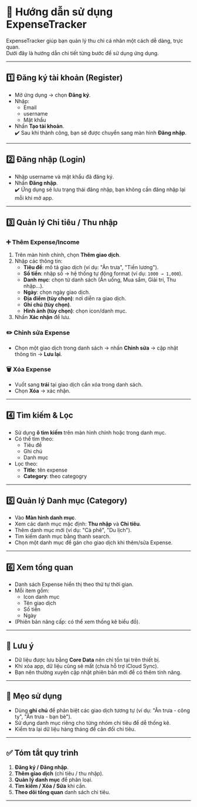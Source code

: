 # 📖 Hướng dẫn sử dụng ExpenseTracker

ExpenseTracker giúp bạn quản lý thu chi cá nhân một cách dễ dàng, trực quan.  
Dưới đây là hướng dẫn chi tiết từng bước để sử dụng ứng dụng.

---

## 1️⃣ Đăng ký tài khoản (Register)
- Mở ứng dụng → chọn **Đăng ký**.
- Nhập:
  - Email
  - username
  - Mật khẩu
- Nhấn **Tạo tài khoản**.  
✔️ Sau khi thành công, bạn sẽ được chuyển sang màn hình **Đăng nhập**.

---

## 2️⃣ Đăng nhập (Login)
- Nhập username và mật khẩu đã đăng ký.
- Nhấn **Đăng nhập**.  
✔️ Ứng dụng sẽ lưu trạng thái đăng nhập, bạn không cần đăng nhập lại mỗi khi mở app.

---

## 3️⃣ Quản lý Chi tiêu / Thu nhập

### ➕ Thêm Expense/Income
1. Trên màn hình chính, chọn **Thêm giao dịch**.
2. Nhập các thông tin:
   - **Tiêu đề**: mô tả giao dịch (ví dụ: "Ăn trưa", "Tiền lương").
   - **Số tiền**: nhập số → hệ thống tự động format (ví dụ: `1000 → 1,000`).
   - **Danh mục**: chọn từ danh sách (Ăn uống, Mua sắm, Giải trí, Thu nhập…).
   - **Ngày**: chọn ngày giao dịch.
   - **Địa điểm (tùy chọn)**: nơi diễn ra giao dịch.
   - **Ghi chú (tùy chọn)**.
   - **Hình ảnh (tùy chọn)**: chọn icon/danh mục.
3. Nhấn **Xác nhận** để lưu.

### ✏️ Chỉnh sửa Expense
- Chọn một giao dịch trong danh sách → nhấn **Chỉnh sửa** → cập nhật thông tin → **Lưu lại**.

### 🗑️ Xóa Expense
- Vuốt sang **trái** tại giao dịch cần xóa trong danh sách.
- Chọn **Xóa** → xác nhận.

---

## 4️⃣ Tìm kiếm & Lọc
- Sử dụng **ô tìm kiếm** trên màn hình chính hoặc trong danh mục.
- Có thể tìm theo:
  - Tiêu đề
  - Ghi chú
  - Danh mục
- Lọc theo:
  - **Title**: tên expense
  - **Category**: theo categogry

---

## 5️⃣ Quản lý Danh mục (Category)
- Vào **Màn hình danh mục**.
- Xem các danh mục mặc định: **Thu nhập** và **Chi tiêu**.
- Thêm danh mục mới (ví dụ: "Cà phê", "Du lịch").
- Tìm kiếm danh mục bằng thanh search.
- Chọn một danh mục để gán cho giao dịch khi thêm/sửa Expense.

---

## 6️⃣ Xem tổng quan
- Danh sách Expense hiển thị theo thứ tự thời gian.
- Mỗi item gồm:
  - Icon danh mục
  - Tên giao dịch
  - Số tiền
  - Ngày
- (Phiên bản nâng cấp: có thể xem thống kê biểu đồ).

---

## 📌 Lưu ý
- Dữ liệu được lưu bằng **Core Data** nên chỉ tồn tại trên thiết bị.
- Khi xóa app, dữ liệu cũng sẽ mất (chưa hỗ trợ iCloud Sync).
- Bạn nên thường xuyên cập nhật phiên bản mới để có thêm tính năng.

---

## 🎯 Mẹo sử dụng
- Dùng **ghi chú** để phân biệt các giao dịch tương tự (ví dụ: "Ăn trưa - công ty", "Ăn trưa - bạn bè").
- Sử dụng danh mục riêng cho từng nhóm chi tiêu để dễ thống kê.
- Kiểm tra lại dữ liệu hàng tháng để cân đối chi tiêu.

---

## ✅ Tóm tắt quy trình
1. **Đăng ký / Đăng nhập**.  
2. **Thêm giao dịch** (chi tiêu / thu nhập).  
3. **Quản lý danh mục** để phân loại.  
4. **Tìm kiếm / Xóa / Sửa** khi cần.  
5. **Theo dõi tổng quan** danh sách chi tiêu.

---

